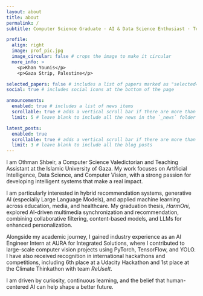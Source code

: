 ```yaml
---
layout: about
title: about
permalink: /
subtitle: Computer Science Graduate · AI & Data Science Enthusiast · Teaching Assistant

profile:
  align: right
  image: prof_pic.jpg
  image_circular: false # crops the image to make it circular
  more_info: >
    <p>Khan Younis</p>
    <p>Gaza Strip, Palestine</p>

selected_papers: false # includes a list of papers marked as "selected={true}"
social: true # includes social icons at the bottom of the page

announcements:
  enabled: true # includes a list of news items
  scrollable: true # adds a vertical scroll bar if there are more than 3 news items
  limit: 5 # leave blank to include all the news in the `_news` folder

latest_posts:
  enabled: true
  scrollable: true # adds a vertical scroll bar if there are more than 3 new posts items
  limit: 3 # leave blank to include all the blog posts
---
```


I am Othman Shbeir, a Computer Science Valedictorian and Teaching Assistant at the Islamic University of Gaza. My work focuses on Artificial Intelligence, Data Science, and Computer Vision, with a strong passion for developing intelligent systems that make a real impact.

I am particularly interested in hybrid recommendation systems, generative AI (especially Large Language Models), and applied machine learning across education, media, and healthcare. My graduation thesis, *HarmOni*, explored AI-driven multimedia synchronization and recommendation, combining collaborative filtering, content-based models, and LLMs for enhanced personalization.

Alongside my academic journey, I gained industry experience as an AI Engineer Intern at AURA for Integrated Solutions, where I contributed to large-scale computer vision projects using PyTorch, TensorFlow, and YOLO. I have also received recognition in international hackathons and competitions, including 6th place at a Udacity Hackathon and 1st place at the Climate Thinkathon with team *ReUseIt*.

I am driven by curiosity, continuous learning, and the belief that human-centered AI can help shape a better future.
